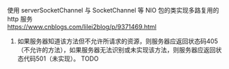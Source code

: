 使用 serverSocketChannel 与 SocketChannel 等 NIO 包的类实现多路复用的 http 服务  
https://www.cnblogs.com/lilei2blog/p/9371469.html


1. 如果服务器知道该方法但不允许所请求的资源，则服务器应返回状态码405（不允许的方法），如果服务器无法识别或未实现该方法，则服务器应返回状态代码501（未实现）。 TODO
